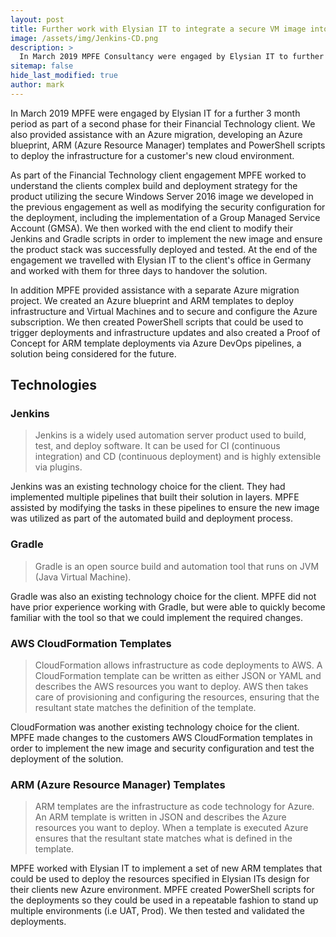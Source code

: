 ```yaml
---
layout: post
title: Further work with Elysian IT to integrate a secure VM image into Jenkins deployment pipelines in AWS and co-author ARM templates to deploy new Azure resources for a customer migration
image: /assets/img/Jenkins-CD.png
description: >
  In March 2019 MPFE Consultancy were engaged by Elysian IT to further support the project with their Financial Technology client and to contribute to a separate Azure migration project. During this engagement we worked with Jenkins, Gradle and AWS CloudFormation templates as well as Azure Blueprints and ARM templates for the migration project.
sitemap: false
hide_last_modified: true
author: mark
---
```


In March 2019 MPFE were engaged by Elysian IT for a further 3 month period as part of a second phase for their Financial Technology client. We also provided assistance with an Azure migration, developing an Azure blueprint, ARM (Azure Resource Manager) templates and PowerShell scripts to deploy the infrastructure for a customer's new cloud environment.

As part of the Financial Technology client engagement MPFE worked to understand the clients complex build and deployment strategy for the product utilizing the secure Windows Server 2016 image we developed in the previous engagement as well as modifying the security configuration for the deployment, including the implementation of a Group Managed Service Account (GMSA). We then worked with the end client to modify their Jenkins and Gradle scripts in order to implement the new image and ensure the product stack was successfully deployed and tested. At the end of the engagement we travelled with Elysian IT to the client's office in Germany and worked with them for three days to handover the solution.

In addition MPFE provided assistance with a separate Azure migration project. We created an Azure blueprint and ARM templates to deploy infrastructure and Virtual Machines and to secure and configure the Azure subscription. We then created PowerShell scripts that could be used to trigger deployments and infrastructure updates and also created a Proof of Concept for ARM template deployments via Azure DevOps pipelines, a solution being considered for the future.

## Technologies

### Jenkins

> Jenkins is a widely used automation server product used to build, test, and deploy software. It can be used for CI (continuous integration) and CD (continuous deployment) and is highly extensible via plugins.

Jenkins was an existing technology choice for the client. They had implemented multiple pipelines that built their solution in layers. MPFE assisted by modifying the tasks in these pipelines to ensure the new image was utilized as part of the automated build and deployment process.

### Gradle

> Gradle is an open source build and automation tool that runs on JVM (Java Virtual Machine).

Gradle was also an existing technology choice for the client. MPFE did not have prior experience working with Gradle, but were able to quickly become familiar with the tool so that we could implement the required changes.

### AWS CloudFormation Templates

> CloudFormation allows infrastructure as code deployments to AWS. A CloudFormation template can be written as either JSON or YAML and describes the AWS resources you want to deploy. AWS then takes care of provisioning and configuring the resources, ensuring that the resultant state matches the definition of the template.

CloudFormation was another existing technology choice for the client. MPFE made changes to the customers AWS CloudFormation templates in order to implement the new image and security configuration and test the deployment of the solution.

### ARM (Azure Resource Manager) Templates

> ARM templates are the infrastructure as code technology for Azure. An ARM template is written in JSON and describes the Azure resources you want to deploy. When a template is executed Azure ensures that the resultant state matches what is defined in the template.

MPFE worked with Elysian IT to implement a set of new ARM templates that could be used to deploy the resources specified in Elysian ITs design for their clients new Azure environment. MPFE created PowerShell scripts for the deployments so they could be used in a repeatable fashion to stand up multiple environments (i.e UAT, Prod). We then tested and validated the deployments.